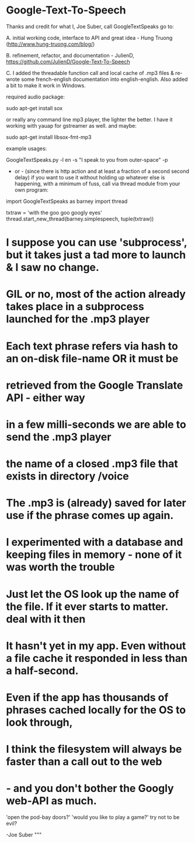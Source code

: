 Google-Text-To-Speech
=====================
Thanks and credit for what I, Joe Suber, call GoogleTextSpeaks go to:

A. initial working code, interface to API and great idea -
Hung Truong (http://www.hung-truong.com/blog/)

B. refinement, refactor, and documentation -
JulienD, https://github.com/JulienD/Google-Text-To-Speech

C. I added the threadable function call and local cache of .mp3 files
& re-wrote some french-english documentation into english-english.
Also added a bit to make it work in Windows.

required audio package:

sudo apt-get install sox

or really any command line mp3 player, the lighter the better.
I have it working with yauap for gstreamer as well.
and maybe:

sudo apt-get install libsox-fmt-mp3

example usages:

GoogleTextSpeaks.py -l en -s "I speak to you from outer-space" -p
- or -
(since there is http action and at least a fraction of a second second delay)
if you want to use it without holding up whatever else is happening,
with a minimum of fuss, call via thread module from your own program:

import GoogleTextSpeaks as barney
import thread

txtraw = 'with the goo goo googly eyes'
thread.start_new_thread(barney.simplespeech, tuple(txtraw))

# I suppose you can use 'subprocess', but it takes just a tad more to launch & I saw no change.
# GIL or no, most of the action already takes place in a subprocess launched for the .mp3 player
# Each text phrase refers via hash to an on-disk file-name OR it must be
# retrieved from the Google Translate API - either way
# in a few milli-seconds we are able to send the .mp3 player
# the name of a closed .mp3 file that exists in directory /voice
# The .mp3 is (already) saved for later use if the phrase comes up again.
# I experimented with a database and keeping files in memory - none of it was worth the trouble
# Just let the OS look up the name of the file. If it ever starts to matter. deal with it then
# It hasn't yet in my app. Even without a file cache it responded in less than a half-second.
# Even if the app has thousands of phrases cached locally for the OS to look through,
# I think the filesystem will always be faster than a call out to the web
# - and you don't bother the Googly web-API as much.

'open the pod-bay doors?'
'would you like to play a game?'
try not to be evil?

-Joe Suber
"""

